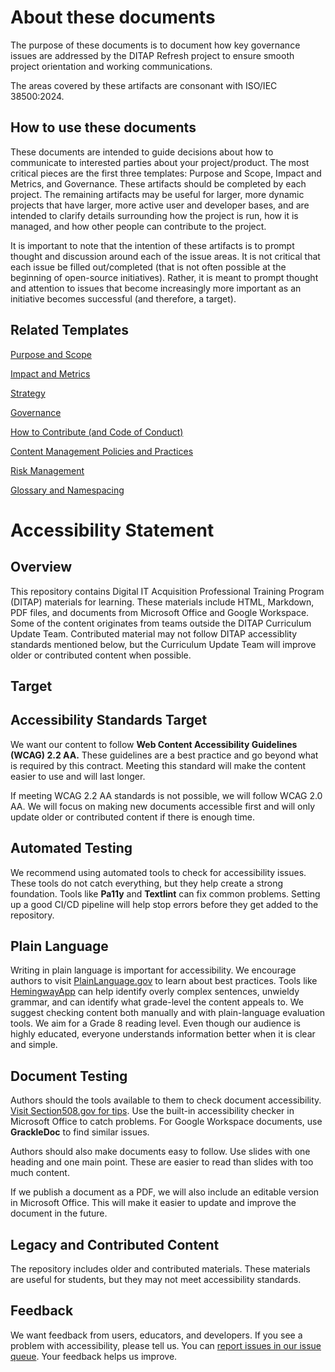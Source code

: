 # About these documents

The purpose of these documents is to document how key governance issues are addressed by the DITAP Refresh project  to ensure smooth project orientation and working communications.

The areas covered by these artifacts are consonant with ISO/IEC 38500:2024.

## How to use these documents

These documents are intended to guide decisions about how to communicate to interested parties about your project/product. The most critical pieces are the first three templates: Purpose and Scope, Impact and Metrics, and Governance. These artifacts should be completed by each project. The remaining artifacts may be useful for larger, more dynamic projects that have larger, more active user and developer bases, and are intended to clarify details surrounding how the project is run, how it is managed, and how other people can contribute to the project.

It is important to note that the intention of these artifacts is to prompt thought and discussion around each of the issue areas. It is not critical that each issue be filled out/completed (that is not often possible at the beginning of open-source initiatives). Rather, it is meant to prompt thought and attention to issues that become increasingly more important as an initiative becomes successful (and therefore, a target).

## Related Templates

[Purpose and Scope](1-PurposeAndScope.md)

[Impact and Metrics](2-ImpactAndMetrics.md)

[Strategy](3-Strategy.md)

[Governance](4-Governancel.md)

[How to Contribute (and Code of Conduct)](5-HowToContribute.md)

[Content Management Policies and Practices](6-ContentManagement.md)

[Risk Management](7-RiskManagement.md)

[Glossary and Namespacing](8-GlossaryAndNamespacing.md)



# Accessibility Statement

## Overview

This repository contains Digital IT Acquisition Professional Training Program (DITAP) materials for learning. These materials include HTML, Markdown, PDF files, and documents from Microsoft Office and Google Workspace. Some of the content originates from teams outside the DITAP Curriculum Update Team. Contributed material may not follow DITAP accessiblity standards mentioned below, but the Curriculum Update Team will improve older or contributed content when possible.

## Target

## Accessibility Standards Target

We want our content to follow **Web Content Accessibility Guidelines (WCAG) 2.2 AA.** These guidelines are a best practice and go beyond what is required by this contract. Meeting this standard will make the content easier to use and will last longer.

If meeting WCAG 2.2 AA standards is not possible, we will follow WCAG 2.0 AA. We will focus on making new documents accessible first and will only update older or contributed content if there is enough time.

## Automated Testing

We recommend using automated tools to check for accessibility issues. These tools do not catch everything, but they help create a strong foundation. Tools like **Pa11y** and **Textlint** can fix common problems. Setting up a good CI/CD pipeline will help stop errors before they get added to the repository.

## Plain Language

Writing in plain language is important for accessibility. We encourage authors to visit [PlainLanguage.gov](https://www.plainlanguage.gov/) to learn about best practices. Tools like [HemingwayApp](https://hemingwayapp.com/)  can help identify overly complex sentences, unwieldy grammar, and can identify what grade-level the content appeals to. We suggest checking content both manually and with plain-language evaluation tools. We aim for a Grade 8 reading level. Even though our audience is highly educated, everyone understands information better when it is clear and simple.

## Document Testing

Authors should the tools available to them to check document accessibility. [Visit Section508.gov for tips](https://www.section508.gov/create/). Use the built-in accessibility checker in Microsoft Office to catch problems. For Google Workspace documents, use **GrackleDoc** to find similar issues.

Authors should also make documents easy to follow. Use slides with one heading and one main point. These are easier to read than slides with too much content.

If we publish a document as a PDF, we will also include an editable version in Microsoft Office. This will make it easier to update and improve the document in the future.

## Legacy and Contributed Content

The repository includes older and contributed materials. These materials are useful for students, but they may not meet accessibility standards.

## Feedback

We want feedback from users, educators, and developers. If you see a problem with accessibility, please tell us. You can [report issues in our issue queue](https://github.com/usds/ditap-curriculum-update/issues). Your feedback helps us improve.
